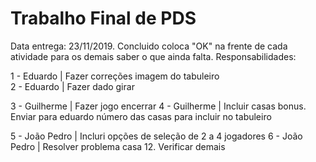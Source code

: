 # Trabalho Final de PDS
Data entrega: 23/11/2019. Concluido coloca "OK" na frente de cada atividade para os demais saber o que ainda falta.
Responsabilidades:

1 - Eduardo | Fazer correções imagem do tabuleiro <br /> 
2 - Eduardo | Fazer dado girar <br /> 

3 - Guilherme | Fazer jogo encerrar
4 - Guilherme | Incluir casas bonus. Enviar para eduardo número das casas para incluir no tabuleiro

5 - João Pedro | Incluri opções de seleção de 2 a 4 jogadores
6 - João Pedro | Resolver problema casa 12. Verificar demais
